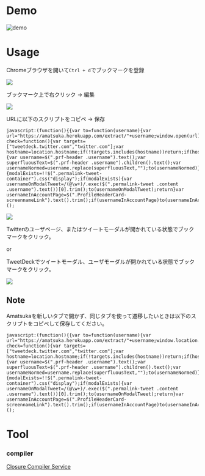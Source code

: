 # Demo

![demo](https://github.com/eiurur/Amatsuka/raw/master/bookmarklet/img/redirect_to_extract_demo.gif)

# Usage

Chromeブラウザを開いて`Ctrl + d`でブックマークを登録

![](https://github.com/eiurur/Amatsuka/raw/master/bookmarklet/img/chrome_2016-08-21_12-00-59.png)

ブックマーク上で右クリック -> 編集

![](https://github.com/eiurur/Amatsuka/raw/master/bookmarklet/img/chrome_2016-08-21_12-01-33.png)

URLに以下のスクリプトをコピペ -> 保存

    javascript:(function(){{var to=function(username){var url="https://amatsuka.herokuapp.com/extract/"+username;window.open(url)};var check=function(){var targets=["tweetdeck.twitter.com","twitter.com"];var hostname=location.hostname;if(!targets.includes(hostname))return;if(hostname==="tweetdeck.twitter.com"){var username=$(".prf-header .username").text();var superfluousText=$(".prf-header .username").children().text();var usernameNormed=username.replace(superfluousText,"");to(usernameNormed)}if(hostname==="twitter.com"){modalExists=!!$(".permalink-tweet-container").css("display");if(modalExists){var usernameOnModalTweet=/(@\w+)/.exec($(".permalink-tweet .content .username").text())[0].trim();to(usernameOnModalTweet);return}var usernameInAccountPage=$(".ProfileHeaderCard-screennameLink").text().trim();if(usernameInAccountPage)to(usernameInAccountPage)}};check()};})();

![](https://github.com/eiurur/Amatsuka/raw/master/bookmarklet/img/chrome_2016-08-21_12-02-31.png)

Twitterのユーザページ、またはツイートモーダルが開かれている状態でブックマークをクリック。

or

TweetDeckでツイートモーダル、ユーザモーダルが開かれている状態でブックマークをクリック。

![](https://github.com/eiurur/Amatsuka/raw/master/bookmarklet/img/chrome_2016-08-21_12-09-41.png)

## Note

Amatsukaを新しいタブで開かず、同じタブを使って遷移したいときは以下のスクリプトをコピペして保存してください。

    javascript:(function(){{var to=function(username){var url="https://amatsuka.herokuapp.com/extract/"+username;window.location.href=url};var check=function(){var targets=["tweetdeck.twitter.com","twitter.com"];var hostname=location.hostname;if(!targets.includes(hostname))return;if(hostname==="tweetdeck.twitter.com"){var username=$(".prf-header .username").text();var superfluousText=$(".prf-header .username").children().text();var usernameNormed=username.replace(superfluousText,"");to(usernameNormed)}if(hostname==="twitter.com"){modalExists=!!$(".permalink-tweet-container").css("display");if(modalExists){var usernameOnModalTweet=/(@\w+)/.exec($(".permalink-tweet .content .username").text())[0].trim();to(usernameOnModalTweet);return}var usernameInAccountPage=$(".ProfileHeaderCard-screennameLink").text().trim();if(usernameInAccountPage)to(usernameInAccountPage)}};check()};})();

# Tool

### compiler

<a href="http://closure-compiler.appspot.com/home#code%3D%257B%250A%2520%2520const%2520to%2520%253D%2520(username)%2520%253D%253E%2520%257B%250A%2520%2520%2520%2520const%2520url%2520%253D%2520%2560https%253A%252F%252Famatsuka.herokuapp.com%252Fextract%252F%2524%257Busername%257D%2560%253B%250A%2520%2520%2520%2520window.open(url)%253B%250A%2520%2520%257D%250A%250A%2520%2520const%2520check%2520%253D%2520()%2520%253D%253E%2520%257B%250A%2520%2520%2520%2520const%2520targets%2520%253D%2520%255B%2522tweetdeck.twitter.com%2522%252C%2520%2522twitter.com%2522%255D%253B%250A%2520%2520%2520%2520const%2520hostname%2520%253D%2520location.hostname%253B%250A%250A%2520%2520%2520%2520if(!targets.includes(hostname))%2520return%253B%250A%250A%2520%2520%2520%2520if%2520(hostname%2520%253D%253D%253D%2520%2522tweetdeck.twitter.com%2522)%2520%257B%250A%2520%2520%2520%2520%2520%2520const%2520username%2520%253D%2520%2524('.mdl%2520.username').text()%253B%250A%2520%2520%2520%2520%2520%2520const%2520superfluousText%2520%253D%2520%2524('.mdl%2520.username').children().text()%253B%250A%2520%2520%2520%2520%2520%2520const%2520usernameNormed%2520%253D%2520username.replace(superfluousText%252C%2520%2522%2522)%253B%250A%2520%2520%2520%2520%2520%2520to(usernameNormed)%253B%250A%2520%2520%2520%2520%257D%250A%250A%2520%2520%2520%2520if(hostname%2520%253D%253D%253D%2520%2522twitter.com%2522)%2520%257B%250A%250A%2520%2520%2520%2520%2520%2520%252F%252F%2520%25E5%2580%258B%25E5%2588%25A5%25E3%2583%2584%25E3%2582%25A4%25E3%2583%25BC%25E3%2583%2588%250A%2520%2520%2520%2520%2520%2520const%2520usernameOnModalTweet%2520%253D%2520%2524('.Gallery-content%2520.username').text()%253B%250A%250A%2520%2520%2520%2520%2520%2520%252F%252F%2520%25E3%2582%25A2%25E3%2582%25AB%25E3%2582%25A6%25E3%2583%25B3%25E3%2583%2588%25E3%2583%259A%25E3%2583%25BC%25E3%2582%25B8%250A%2520%2520%2520%2520%2520%2520const%2520usernameInAccountPage%2520%253D%2520%2524('.ProfileHeaderCard-screennameLink').text()%253B%250A%250A%2520%2520%2520%2520%2520%2520%252F%252F%2520%250A%2520%2520%2520%2520%2520%2520if(%2524('.GalleryNav').css(%2522display%2522)%2520%253D%253D%253D%2520%2522none%2522)%2520%257B%250A%2520%2520%2520%2520%2520%2520%2520%2520to(usernameInAccountPage)%253B%250A%2520%2520%2520%2520%2520%2520%2520%2520return%253B%250A%2520%2520%2520%2520%2520%2520%257D%250A%250A%2520%2520%2520%2520%2520%2520if(usernameOnModalTweet%2520%257C%257C%2520usernameInAccountPage)%2520to(usernameOnModalTweet%2520%257C%257C%2520usernameInAccountPage)%253B%250A%250A%2520%2520%2520%2520%257D%250A%2520%2520%2520%2520%250A%2520%2520%257D%250A%250A%2520%2520check()%253B%250A%257D" target="_blank">Closure Compiler Service</a>